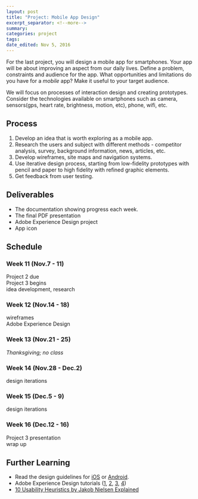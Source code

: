 ```yaml
---
layout: post	
title: "Project: Mobile App Design"
excerpt_separator: <!--more-->
summary: 
categories: project
tags:
date_edited: Nov 5, 2016
---
```


For the last project, you will design a mobile app for smartphones. Your app will be about improving an aspect from our daily lives. Define a problem, constraints and audience for the app. What opportunities and limitations do you have for a *mobile* app? Make it useful to your target audience. 

We will focus on processes of interaction design and creating prototypes. Consider the technologies available on smartphones such as camera, sensors(gps, heart rate, brightness, motion, etc), phone, wifi, etc.




## Process
1. Develop an idea that is worth exploring as a mobile app.
1. Research the users and subject with different methods - competitor analysis, survey, background information, news, articles, etc.
1. Develop wireframes, site maps and navigation systems.
1. Use iterative design process, starting from low-fidelity prototypes with pencil and paper to high fidelity with refined graphic elements.
1. Get feedback from user testing.



## Deliverables
- The documentation showing progress each week.
- The final PDF presentation
- Adobe Experience Design project
- App icon




## Schedule

### Week 11 (Nov.7 - 11)
Project 2 due  
Project 3 begins  
idea development, research  

### Week 12 (Nov.14 - 18)
wireframes  
Adobe Experience Design  

### Week 13 (Nov.21 - 25)
*Thanksgiving; no class*

### Week 14 (Nov.28 - Dec.2)
design iterations

### Week 15 (Dec.5 - 9)
design iterations

### Week 16 (Dec.12 - 16)
Project 3 presentation  
wrap up


## Further Learning
- Read the design guidelines for [iOS](https://developer.apple.com/ios/human-interface-guidelines/) or [Android](https://material.google.com/).
- Adobe Experience Design tutorials ([1](https://www.youtube.com/watch?v=0XtfDvs_TCs), [2](https://www.youtube.com/watch?v=wrMBuqjtjpk), [3](https://www.youtube.com/watch?v=tYFa3P44efY&list=PLkiM1tZke4mivrZRPcqp_8oHFxlD8-IP5), [4](https://www.youtube.com/watch?v=2VkZFA9D8iM&list=PLn758IlVgCWbf92nELlapPANO2XemGpbK&index=1))
- [10 Usability Heuristics by Jakob Nielsen Explained](http://www.slideshare.net/crafted/10-usability-heuristics-explained)



